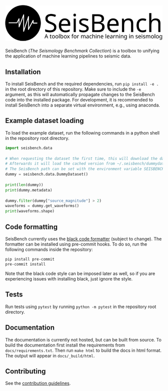 ![image](docs/_static/seisbench_logo_subtitle.svg)
---
SeisBench (*The Seismology Benchmark Collection*) is a toolbox to unifying the application of machine learning pipelines to seismic data. 

## Installation

To install SeisBench and the required dependencies, run `pip install -e .` in the root directory of this repository.
Make sure to include the `-e` argument, as this will automatically propagate changes to the SeisBench code into the installed package.
For development, it is recommended to install SeisBench into a separate virtual environment, e.g., using anaconda. 

## Example dataset loading
To load the example dataset, run the following commands in a python shell in the repository root directory.
```python
import seisbench.data

# When requesting the dataset the first time, this will download the dataset.
# Afterwards it will load the cached version from ~/.seisbench/dummydataset.
# The SeisBench path can be set with the environment variable SEISBENCH_CACHE_ROOT
dummy = seisbench.data.DummyDataset()

print(len(dummy))
print(dummy.metadata)

dummy.filter(dummy["source_magnitude"] > 2)
waveforms = dummy.get_waveforms()
print(waveforms.shape)
```

## Code formatting
SeisBench currently uses the [black code formatter](https://github.com/psf/black) (subject to change).
The formatter can be installed using pre-commit hooks.
To do so, run the following commands inside the repository:
```
pip install pre-commit
pre-commit install
```
Note that the black code style can be imposed later as well,
so if you are experiencing issues with installing black, just ignore the style.

## Tests
Run tests using `pytest` by running `python -m pytest` in the repository root directory.

## Documentation
The documentation is currently not hosted, but can be built from source.
To build the documentation first install the requirements from `docs/requirements.txt`.
Then run `make html` to build the docs in html format.
The output will appear in `docs/_build/html`.

## Contributing
See the [contribution guidelines](CONTRIBUTING.md).